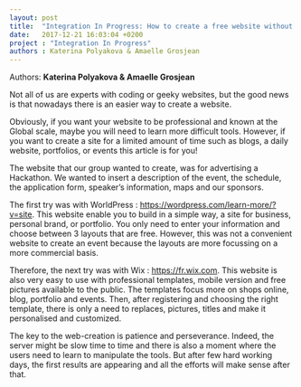 ```yaml
---
layout: post
title:  "Integration In Progress: How to create a free website without knowing coding?"
date:   2017-12-21 16:03:04 +0200
project : "Integration In Progress"
authors : Katerina Polyakova & Amaelle Grosjean
---
```

Authors: **Katerina Polyakova & Amaelle Grosjean**



Not all of us are experts with coding or geeky websites, but the good news is that nowadays there is an easier way to create a website.

Obviously, if you want your website to be professional and known at the Global scale, maybe you will need to learn more difficult tools. 
However, if you want to create a site for a limited amount of time such as blogs, a daily website, portfolios, or events this article is
for you!

The website that our group wanted to create, was for advertising a Hackathon. We wanted to insert a description of the event, the schedule,
the application form, speaker’s information, maps and our sponsors.

The first try was with WorldPress : https://wordpress.com/learn-more/?v=site. This website enable you to build in a simple way, a site for
business, personal brand, or portfolio. You only need to enter your information and choose between 3 layouts that are free. However, this
was not a convenient website to create an event because the layouts are more focussing on a more commercial basis. 

Therefore, the next try was with Wix : https://fr.wix.com. This website is also very easy to use with professional templates, mobile
version and free pictures available to the public. The templates focus more on shops online, blog, portfolio and events. Then, after
registering and choosing the right template, there is only a need to replaces, pictures, titles and make it personalised and customized. 

The key to the web-creation is patience and perseverance. Indeed, the server might be slow time to time and there is also a moment where
the users need to learn to manipulate the tools. But after few hard working days, the first results are appearing and all the efforts will
make sense after that. 


